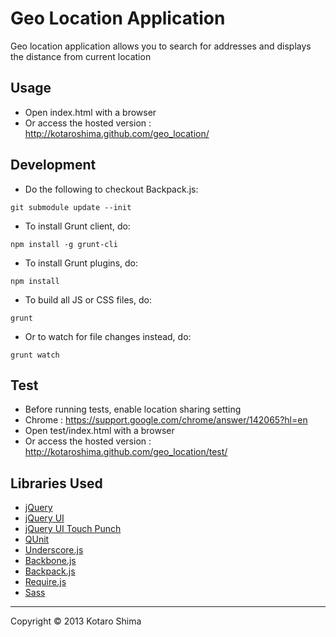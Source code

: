 Geo Location Application
======================
Geo location application allows you to search for addresses and displays the distance from current location

Usage
------
* Open index.html with a browser
 * Or access the hosted version : http://kotaroshima.github.com/geo_location/

Development
------
* Do the following to checkout Backpack.js:
```
git submodule update --init
```
* To install Grunt client, do:
```
npm install -g grunt-cli
```
* To install Grunt plugins, do:
```
npm install
```
* To build all JS or CSS files, do:
```
grunt
```
* Or to watch for file changes instead, do:
```
grunt watch
```

Test
------
* Before running tests, enable location sharing setting
 * Chrome : https://support.google.com/chrome/answer/142065?hl=en
* Open test/index.html with a browser
 * Or access the hosted version : http://kotaroshima.github.com/geo_location/test/

Libraries Used
--------
* [jQuery](http://jquery.com/)
* [jQuery UI](http://jqueryui.com/)
* [jQuery UI Touch Punch](http://touchpunch.furf.com//)
* [QUnit](http://qunitjs.com/)
* [Underscore.js](http://underscorejs.org/)
* [Backbone.js](http://backbonejs.org/)
* [Backpack.js](https://github.com/kotaroshima/backpack)
* [Require.js](http://http://requirejs.org/)
* [Sass](http://sass-lang.com/)

----------
Copyright &copy; 2013 Kotaro Shima